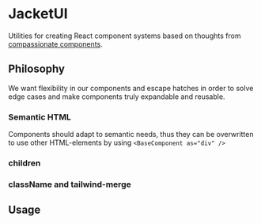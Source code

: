 # JacketUI

Utilities for creating React component systems based on thoughts from [compassionate components](https://www.youtube.com/watch?v=VKQAS3PNEVw&pp=ygUYY29tcGFzc2lvbmF0ZSBjb21wb25lbnRz).

## Philosophy

We want flexibility in our components and escape hatches in order to solve edge cases and make components truly expandable and reusable.

### Semantic HTML

Components should adapt to semantic needs, thus they can be overwritten to use other HTML-elements by using `<BaseComponent as="div" />`

### children

### className and tailwind-merge

## Usage
